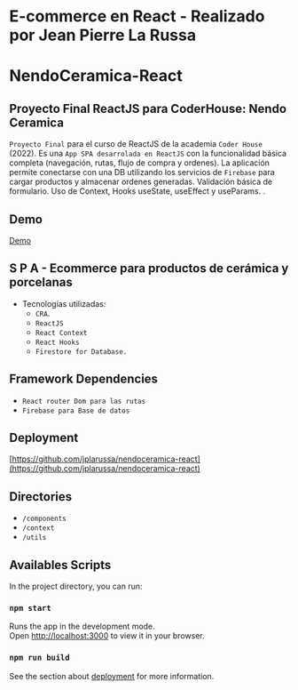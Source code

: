 # E-commerce en React - Realizado por Jean Pierre La Russa

# NendoCeramica-React
 
## Proyecto Final ReactJS para CoderHouse: Nendo Ceramica 

`Proyecto Final` para el curso de ReactJS de la academia `Coder House` (2022).
Es una `App SPA desarrolada en ReactJS` con la funcionalidad básica completa (navegación, rutas, flujo de compra y ordenes).
La aplicación permite conectarse con una DB utilizando los servicios de `Firebase` para cargar productos y almacenar ordenes generadas.
Validación básica de formulario.
Uso de Context, Hooks useState, useEffect y useParams.
.

## Demo

[Demo](https://www.google.com.ar)



## S P A - Ecommerce para productos de cerámica y porcelanas

- Tecnologías utilizadas: 
    - `CRA`.
    - `ReactJS`
    - `React Context`
    - `React Hooks`
    - `Firestore for Database.`

## Framework Dependencies
- `React router Dom para las rutas`
- `Firebase para Base de datos`

## Deployment 

[https://github.com/jplarussa/nendoceramica-react](https://github.com/jplarussa/nendoceramica-react)

## Directories
- `/components`
- `/context`
- `/utils`

## Availables Scripts

In the project directory, you can run:

### `npm start`

Runs the app in the development mode.\
Open [http://localhost:3000](http://localhost:3000) to view it in your browser.

### `npm run build`


See the section about [deployment](https://facebook.github.io/create-react-app/docs/deployment) for more information.